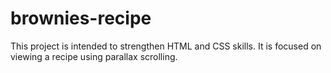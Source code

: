 # brownies-recipe
This project is intended to strengthen HTML and CSS skills. It is focused on viewing a recipe using parallax scrolling.
